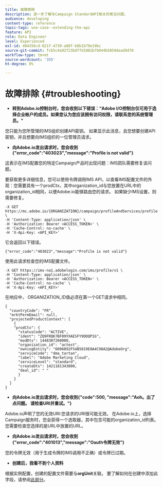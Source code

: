```yaml
---
title: 故障排除
description: 进一步了解与Campaign StandardAPI相关的常见问题。
audience: developing
content-type: reference
topic-tags: use-case--extending-the-api
feature: API
role: Data Engineer
level: Experienced
exl-id: 404356cd-021f-4739-a88f-b8b1b79e19bc
source-git-commit: fcb5c4a92f23bdffd1082b7b044b5859dead9d70
workflow-type: tm+mt
source-wordcount: '355'
ht-degree: 0%

---
```


# 故障排除 {#troubleshooting}

* **转到Adobe.io控制台时，您会收到以下错误：“Adobe I/O控制台仅可用于选择企业帐户的成员。如果您认为您应该拥有访问权限，请联系您的系统管理员。&quot;**

您只能为您所管理的IMS组织创建API密钥。 如果显示此消息，且您想要创建API密钥，并且想要向IMS组织的一位管理员请求。

* **向Adobe.io发出请求时，您会收到{&quot;error_code&quot;:&quot;403023&quot;,&quot;message&quot;:&quot;Profile is not valid&quot;}**

这表示在IMS配置您的特定Campaign产品时出现问题：IMS团队需要修复该问题。

要获取更多详细信息，您可以使用令牌调用IMS API，以查看IMS配置文件的外观：您需要具有一个prodCtx，其中organization_id与您放置在URL中的organization_id相同，以便Adobe.io能够路由您的请求。
如果缺少IMS设置，则需要修复。

```
-X GET https://mc.adobe.io/{ORGANIZATION}/campaign/profileAndServices/profile \
-H 'Content-Type: application/json' \
-H 'Authorization: Bearer <ACCESS_TOKEN>' \
-H 'Cache-Control: no-cache' \
-H 'X-Api-Key: <API_KEY>'
```

它会返回以下错误。

```
{"error_code":"403023","message":"Profile is not valid"}
```

使用此请求检查您的IMS配置文件。

```
-X GET https://ims-na1.adobelogin.com/ims/profile/v1 \
-H 'Content-Type: application/json' \
-H 'Authorization: Bearer <ACCESS_TOKEN>' \
-H 'Cache-Control: no-cache' \
-H 'X-Api-Key: <API_KEY>'
```

在响应中， ORGANIZATION_ID值必须在第一个GET请求中相同。

```
{
  "countryCode": "FR",
  "mrktPermEmail": null,
  "projectedProductContext": [
    {
    "prodCtx": {
      "statusCode": "ACTIVE",
      "ident": "ZQ9FRQK7BF09YXAESFY9DDQP1G",
      "modDts": 1448307260000,
      "organization_id": "actest",
      "owningEntity": "6096892F54B5819E0A4C98A2@AdobeOrg",
      "serviceCode": "dma_tartan",
      "label": "Adobe Marketing Cloud",
      "serviceLevel": "standard",
      "createDts": 1421181343000,
      "deal_id": " "
      }
    }
  ]
}
```

* **向Adobe.io发出请求时，您会收到{&quot;code&quot;:500, &quot;message&quot;:&quot;Aoh。出了点问题。 请检查URI并重试。&quot;}**

Adobe.io声明了您的无效URI:您请求的URI很可能无效。 在Adobe.io上，选择Campaign服务时，您会获得一个选取器，其中包含可能的organization_id列表。 您需要检查您选择的是URL中放置的URL。

* **向Adobe.io发出请求时，您会收到{&quot;error_code&quot;:&quot;401013&quot;,&quot;message&quot;:&quot;Oauth令牌无效&quot;}**

您的令牌无效（用于生成令牌的IMS调用不正确）或令牌已过期。

* **创建后，我看不到个人资料**

根据实例配置，创建的配置文件需要与&#x200B;**orgUnit**&#x200B;关联。 要了解如何在创建中添加此字段，请参阅[此部分](../../api/using/creating-profiles.md)。

<!-- * (error duplicate key : quand tu crées un profile qui existe déjà , il faut faire un patch pour updater le profile plutôt qu’un POST)

With Curl
List all profiles

Create a profile

Update the mobilePhone attribute of a profile

API Calls on Service

GET the list of services

-->

<!--

How to find and use a filter?
Error codes:

* PAtch sur Age = message d'erreur :
500
Cannot update the 'age' property that is read-only
'age' property is not valid for the 'profile' resource.
-->

<!--
How to filter a list of subscribed profiles with available profile filters ? by date (by les filtres dispo sur la ressource) ?

Pattern classique :

recupérer la liste des subscriptions filtrées d'un profile
1) get sur profile
2) recup PKey
3) get sur PKey
4) get sur href des subscriptions

Comment savoir quel filtre appliquer ?

1) get sur metadata de profile
2) retourne description de la collection subscription
3) get sur la valeur du champ resTarget
4) get sur le href dans filters
5) retourne les filtres applicables sur l'url des data.

-->
